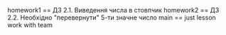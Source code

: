 homework1 == ДЗ 2.1. Виведення числа в стовпчик
homework2 == ДЗ 2.2. Необхідно "перевернути" 5-ти значне число
main == just lesson work with team
